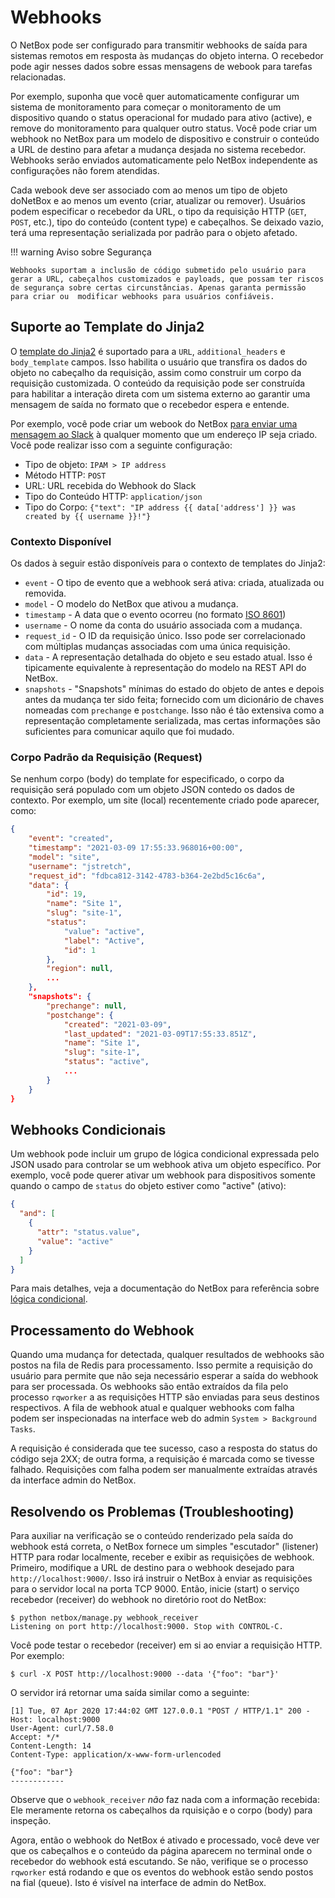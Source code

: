 # Webhooks

O NetBox pode ser configurado para transmitir webhooks de saída para sistemas remotos em resposta às mudanças do objeto interna. O recebedor pode agir nesses dados sobre essas mensagens de webook para tarefas relacionadas.

Por exemplo, suponha que você quer automaticamente configurar um sistema de monitoramento para começar o monitoramento de um dispositivo quando o status operacional for mudado para ativo (active), e remove do monitoramento para qualquer outro status. Você pode criar um webhook no NetBox para um modelo de dispositivo e construir o conteúdo a URL de destino para afetar a mudança desjada no sistema recebedor. Webhooks serão enviados automaticamente pelo NetBox independente as configurações não forem atendidas.

Cada webook deve ser associado com ao menos um tipo de objeto doNetBox e ao menos um evento (criar, atualizar ou remover). Usuários podem especificar o recebedor da URL, o tipo da requisição HTTP (`GET`, `POST`, etc.), tipo do conteúdo (content type) e cabeçalhos. Se deixado vazio, terá uma representação serializada por padrão para o objeto afetado.

!!! warning Aviso sobre Segurança

    Webhooks suportam a inclusão de código submetido pelo usuário para gerar a URL, cabeçalhos customizados e payloads, que possam ter riscos de segurança sobre certas circunstâncias. Apenas garanta permissão para criar ou  modificar webhooks para usuários confiáveis.

## Suporte ao Template do Jinja2

O [template do Jinja2](https://jinja.palletsprojects.com/) é suportado para a `URL`, `additional_headers` e `body_template` campos. Isso habilita o usuário que transfira os dados do objeto no cabeçalho da requisição, assim como construir um corpo da requisição customizada. O conteúdo da requisição pode ser construída para habilitar a interação direta com um sistema externo ao garantir uma mensagem de saída no formato que o recebedor espera e entende.

Por exemplo, você pode criar um webook do NetBox [para enviar uma mensagem ao Slack](https://api.slack.com/messaging/webhooks) à qualquer momento que um endereço IP seja criado. Você pode realizar isso com a seguinte configuração:

* Tipo de objeto: `IPAM > IP address`
* Método HTTP: `POST`
* URL: URL recebida do Webhook do Slack
* Tipo do Conteúdo HTTP: `application/json`
* Tipo do Corpo: `{"text": "IP address {{ data['address'] }} was created by {{ username }}!"}`

### Contexto Disponível

Os dados à seguir estão disponíveis para o contexto de templates do Jinja2:

* `event` - O tipo de evento que a webhook será ativa: criada, atualizada ou removida.
* `model` - O modelo do NetBox que ativou a mudança.
* `timestamp` - A data que o evento ocorreu (no formato [ISO 8601](https://en.wikipedia.org/wiki/ISO_8601))
* `username` - O nome da conta do usuário associada com a mudança.
* `request_id` - O ID da requisição único. Isso pode ser correlacionado com múltiplas mudanças associadas com uma única requisição.
* `data` - A representação detalhada do objeto e seu estado atual. Isso é tipicamente equivalente à representação do modelo na REST API do NetBox.
* `snapshots` - "Snapshots" mínimas do estado do objeto de antes e depois antes da mudança ter sido feita; fornecido com um dicionário de chaves nomeadas com `prechange` e `postchange`. Isso não é tão extensiva como a representação completamente serializada, mas certas informações são suficientes para comunicar aquilo que foi mudado.

### Corpo Padrão da Requisição (Request)

Se nenhum corpo (body) do template for especificado, o corpo da requisição será populado com um objeto JSON contedo os dados de contexto. Por exemplo, um site (local) recentemente criado pode aparecer, como:

```json
{
    "event": "created",
    "timestamp": "2021-03-09 17:55:33.968016+00:00",
    "model": "site",
    "username": "jstretch",
    "request_id": "fdbca812-3142-4783-b364-2e2bd5c16c6a",
    "data": {
        "id": 19,
        "name": "Site 1",
        "slug": "site-1",
        "status": 
            "value": "active",
            "label": "Active",
            "id": 1
        },
        "region": null,
        ...
    },
    "snapshots": {
        "prechange": null,
        "postchange": {
            "created": "2021-03-09",
            "last_updated": "2021-03-09T17:55:33.851Z",
            "name": "Site 1",
            "slug": "site-1",
            "status": "active",
            ...
        }
    }
}
```

## Webhooks Condicionais

Um webhook pode incluir um grupo de lógica condicional expressada pelo JSON usado para controlar se um webhook ativa um objeto específico. Por exemplo, você pode querer ativar um webhook para dispositivos somente quando o campo de `status` do objeto estiver como "active" (ativo):

```json
{
  "and": [
    {
      "attr": "status.value",
      "value": "active"
    }
  ]
}
```

Para mais detalhes, veja a documentação do NetBox para referência sobre [lógica condicional](../reference/conditions.md).

## Processamento do Webhook

Quando uma mudança for detectada, qualquer resultados de webhooks são postos na fila de Redis para processamento. Isso permite a requisição do usuário para permite que não seja necessário esperar a saída do webhook para ser processada. Os webhooks são então extraídos da fila pelo processo `rqworker` a as requisições HTTP são enviadas para seus destinos respectivos. A fila de webhook atual e qualquer webhooks com falha podem ser inspecionadas na interface web do admin `System > Background Tasks`.

A requisição é considerada que tee sucesso, caso a resposta do status do código seja 2XX; de outra forma, a requisição é marcada como se tivesse falhado. Requisições com falha podem ser manualmente extraídas através da interface admin do NetBox.

## Resolvendo os Problemas (Troubleshooting)

Para auxiliar na verificação se o conteúdo renderizado pela saída do webhook está correta, o NetBox fornece um simples "escutador" (listener) HTTP para rodar localmente, receber e exibir as requisições de webhook. Primeiro, modifique a URL de destino para o webhook desejado para `http://localhost:9000/`. Isso irá instruir o NetBox à enviar as requisições para o servidor local na porta TCP 9000. Então, inicie (start) o serviço recebedor (receiver) do webhook no diretório root do NetBox:

```no-highlight
$ python netbox/manage.py webhook_receiver
Listening on port http://localhost:9000. Stop with CONTROL-C.
```

Você pode testar o recebedor (receiver) em si ao enviar a requisição HTTP. Por exemplo:

```no-highlight
$ curl -X POST http://localhost:9000 --data '{"foo": "bar"}'
```

O servidor irá retornar uma saída similar como a seguinte:

```no-highlight
[1] Tue, 07 Apr 2020 17:44:02 GMT 127.0.0.1 "POST / HTTP/1.1" 200 -
Host: localhost:9000
User-Agent: curl/7.58.0
Accept: */*
Content-Length: 14
Content-Type: application/x-www-form-urlencoded

{"foo": "bar"}
------------
```

Observe que o `webhook_receiver` _não_ faz nada com a informação recebida: Ele meramente retorna os cabeçalhos da rquisição e o corpo (body) para inspeção.

Agora, então o webhook do NetBox é ativado e processado, você deve ver que os cabeçalhos e o conteúdo da página aparecem no terminal onde o recebedor do webhook está escutando. Se não, verifique se o processo `rqworker` está rodando e que os eventos do webhook estão sendo postos na fial (queue). Isto é visível na interface de admin do NetBox.